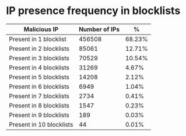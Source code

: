 # IP presence frequency in blocklists
| Malicious IP | Number of IPs | % |
|----|----|----|
| Present in 1 blocklist | 456508 | 68.23% |
| Present in 2 blocklists | 85061 | 12.71% |
| Present in 3 blocklists | 70529 | 10.54% |
| Present in 4 blocklists | 31269 | 4.67% |
| Present in 5 blocklists | 14208 | 2.12% |
| Present in 6 blocklists | 6949 | 1.04% |
| Present in 7 blocklists | 2734 | 0.41% |
| Present in 8 blocklists | 1547 | 0.23% |
| Present in 9 blocklists | 189 | 0.03% |
| Present in 10 blocklists | 44 | 0.01% |

